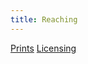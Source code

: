 ```yaml
---
title: Reaching
---
```

[Prints](https://pixels.com/featured/reaching-brady-lane.html)
[Licensing](https://licensing.pixels.com/featured/reaching-brady-lane.html)